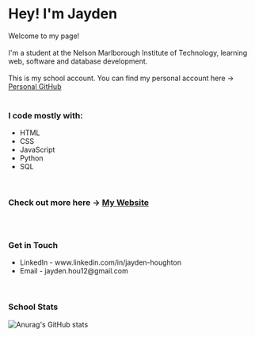 <h1>Hey! I'm Jayden</h1>

<p>Welcome to my page! 
<br>
<br>
I'm a student at the Nelson Marlborough Institute of Technology, learning web, software and database development.
<br>
<br>
This is my school account. You can find my personal account here -> <a href="https://github.com/Jayify">Personal GitHub</a>
<br><br>
  
<h3>I code mostly with:</h3>
<ul>
  <li>HTML</li>
  <li>CSS</li>
  <li>JavaScript</li>
  <li>Python</li>
  <li>SQL</li>
</ul>
<br>


<h3>Check out more here -> <a href="https://jayify.github.io/Portfolio-Website/src/home/home.html">My Website</a><h3>
<br>
  
 <h3>Get in Touch</h3>
<ul>
  <li>LinkedIn - www.linkedin.com/in/jayden-houghton</li>
  <li>Email - jayden.hou12@gmail.com</li>
</ul>
<br>

<h3>School Stats</h3>

![Anurag's GitHub stats](https://github-readme-stats.vercel.app/api?username=jayden-htn&show_icons=true&theme=tokyonight&count_private=true)

